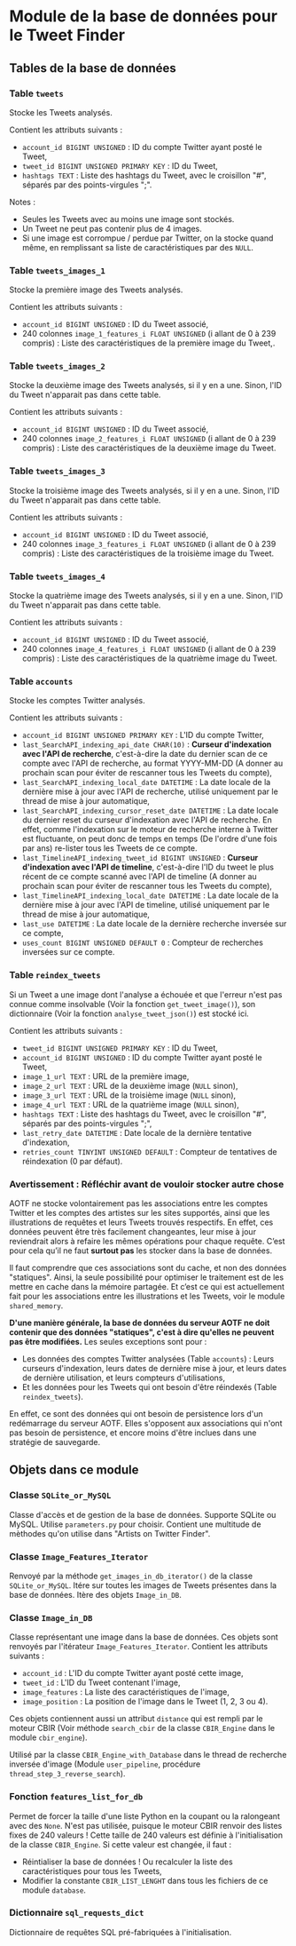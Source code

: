 # Module de la base de données pour le Tweet Finder

## Tables de la base de données

### Table `tweets`

Stocke les Tweets analysés.

Contient les attributs suivants :
* `account_id BIGINT UNSIGNED` : ID du compte Twitter ayant posté le Tweet,
* `tweet_id BIGINT UNSIGNED PRIMARY KEY` : ID du Tweet,
* `hashtags TEXT` : Liste des hashtags du Tweet, avec le croisillon "#", séparés par des points-virgules ";".

Notes :
* Seules les Tweets avec au moins une image sont stockés.
* Un Tweet ne peut pas contenir plus de 4 images.
* Si une image est corrompue / perdue par Twitter, on la stocke quand même, en remplissant sa liste de caractéristiques par des `NULL`.

### Table `tweets_images_1`

Stocke la première image des Tweets analysés.

Contient les attributs suivants :
* `account_id BIGINT UNSIGNED` : ID du Tweet associé,
* 240 colonnes `image_1_features_i FLOAT UNSIGNED` (i allant de 0 à 239 compris) : Liste des caractéristiques de la première image du Tweet,.

### Table `tweets_images_2`

Stocke la deuxième image des Tweets analysés, si il y en a une. Sinon, l'ID du Tweet n'apparait pas dans cette table.

Contient les attributs suivants :
* `account_id BIGINT UNSIGNED` : ID du Tweet associé,
* 240 colonnes `image_2_features_i FLOAT UNSIGNED` (i allant de 0 à 239 compris) : Liste des caractéristiques de la deuxième image du Tweet.

### Table `tweets_images_3`

Stocke la troisième image des Tweets analysés, si il y en a une. Sinon, l'ID du Tweet n'apparait pas dans cette table.

Contient les attributs suivants :
* `account_id BIGINT UNSIGNED` : ID du Tweet associé,
* 240 colonnes `image_3_features_i FLOAT UNSIGNED` (i allant de 0 à 239 compris) : Liste des caractéristiques de la troisième image du Tweet.

### Table `tweets_images_4`

Stocke la quatrième image des Tweets analysés, si il y en a une. Sinon, l'ID du Tweet n'apparait pas dans cette table.

Contient les attributs suivants :
* `account_id BIGINT UNSIGNED` : ID du Tweet associé,
* 240 colonnes `image_4_features_i FLOAT UNSIGNED` (i allant de 0 à 239 compris) : Liste des caractéristiques de la quatrième image du Tweet.

### Table `accounts`

Stocke les comptes Twitter analysés.

Contient les attributs suivants :
* `account_id BIGINT UNSIGNED PRIMARY KEY` : L'ID du compte Twitter,
* `last_SearchAPI_indexing_api_date CHAR(10)` : **Curseur d'indexation avec l'API de recherche**, c'est-à-dire la date du dernier scan de ce compte avec l'API de recherche, au format YYYY-MM-DD (A donner au prochain scan pour éviter de rescanner tous les Tweets du compte),
* `last_SearchAPI_indexing_local_date DATETIME` : La date locale de la dernière mise à jour avec l'API de recherche, utilisé uniquement par le thread de mise à jour automatique,
* `last_SearchAPI_indexing_cursor_reset_date DATETIME` : La date locale du dernier reset du curseur d'indexation avec l'API de recherche. En effet, comme l'indexation sur le moteur de recherche interne à Twitter est fluctuante, on peut donc de temps en temps (De l'ordre d'une fois par ans) re-lister tous les Tweets de ce compte.
* `last_TimelineAPI_indexing_tweet_id BIGINT UNSIGNED` : **Curseur d'indexation avec l'API de timeline**, c'est-à-dire l'ID du tweet le plus récent de ce compte scanné avec l'API de timeline (A donner au prochain scan pour éviter de rescanner tous les Tweets du compte),
* `last_TimelineAPI_indexing_local_date DATETIME` : La date locale de la dernière mise à jour avec l'API de timeline, utilisé uniquement par le thread de mise à jour automatique,
* `last_use DATETIME` : La date locale de la dernière recherche inversée sur ce compte,
* `uses_count BIGINT UNSIGNED DEFAULT 0` : Compteur de recherches inversées sur ce compte.

### Table `reindex_tweets`

Si un Tweet a une image dont l'analyse a échouée et que l'erreur n'est pas connue comme insolvable (Voir la fonction `get_tweet_image()`), son dictionnaire (Voir la fonction `analyse_tweet_json()`) est stocké ici.

Contient les attributs suivants :
* `tweet_id BIGINT UNSIGNED PRIMARY KEY` : ID du Tweet,
* `account_id BIGINT UNSIGNED` : ID du compte Twitter ayant posté le Tweet,
* `image_1_url TEXT` : URL de la première image,
* `image_2_url TEXT` : URL de la deuxième image (`NULL` sinon),
* `image_3_url TEXT` : URL de la troisième image (`NULL` sinon),
* `image_4_url TEXT` : URL de la quatrième image (`NULL` sinon),
* `hashtags TEXT` : Liste des hashtags du Tweet, avec le croisillon "#", séparés par des points-virgules ";",
* `last_retry_date DATETIME` : Date locale de la dernière tentative d'indexation,
* `retries_count TINYINT UNSIGNED DEFAULT` : Compteur de tentatives de réindexation (0 par défaut).

### Avertissement : Réfléchir avant de vouloir stocker autre chose

AOTF ne stocke volontairement pas les associations entre les comptes Twitter et les comptes des artistes sur les sites supportés, ainsi que les illustrations de requêtes et leurs Tweets trouvés respectifs. En effet, ces données peuvent être très facilement changeantes, leur mise à jour reviendrait alors à refaire les mêmes opérations pour chaque requête. C’est pour cela qu’il ne faut **surtout pas** les stocker dans la base de données.

Il faut comprendre que ces associations sont du cache, et non des données "statiques". Ainsi, la seule possibilité pour optimiser le traitement est de les mettre en cache dans la mémoire partagée. Et c’est ce qui est actuellement fait pour les associations entre les illustrations et les Tweets, voir le module `shared_memory`.

**D'une manière générale, la base de données du serveur AOTF ne doit contenir que des données "statiques", c'est à dire qu'elles ne peuvent pas être modifiées.** Les seules exceptions sont pour :
* Les données des comptes Twitter analysées (Table `accounts`) : Leurs curseurs d'indexation, leurs dates de dernière mise à jour, et leurs dates de dernière utilisation, et leurs compteurs d'utilisations,
* Et les données pour les Tweets qui ont besoin d'être réindexés (Table `reindex_tweets`).

En effet, ce sont des données qui ont besoin de persistence lors d'un redémarrage du serveur AOTF. Elles s'opposent aux associations qui n'ont pas besoin de persistence, et encore moins d'être inclues dans une stratégie de sauvegarde.

## Objets dans ce module

### Classe `SQLite_or_MySQL`

Classe d'accès et de gestion de la base de données. Supporte SQLite ou MySQL. Utilise `parameters.py` pour choisir. Contient une multitude de mèthodes qu'on utilise dans "Artists on Twitter Finder".

### Classe `Image_Features_Iterator`

Renvoyé par la méthode `get_images_in_db_iterator()` de la classe `SQLite_or_MySQL`. Itére sur toutes les images de Tweets présentes dans la base de données. Itère des objets `Image_in_DB`.

### Classe `Image_in_DB`

Classe représentant une image dans la base de données. Ces objets sont renvoyés par l'itérateur `Image_Features_Iterator`. Contient les attributs suivants :
* `account_id` : L'ID du compte Twitter ayant posté cette image,
* `tweet_id` : L'ID du Tweet contenant l'image,
* `image_features` : La liste des caractéristiques de l'image,
* `image_position` : La position de l'image dans le Tweet (1, 2, 3 ou 4).

Ces objets contiennent aussi un attribut `distance` qui est rempli par le moteur CBIR (Voir méthode `search_cbir` de la classe `CBIR_Engine` dans le module `cbir_engine`).

Utilisé par la classe `CBIR_Engine_with_Database` dans le thread de recherche inversée d'image (Module `user_pipeline`, procédure `thread_step_3_reverse_search`).

### Fonction `features_list_for_db`

Permet de forcer la taille d'une liste Python en la coupant ou la ralongeant avec des `None`. N'est pas utilisée, puisque le moteur CBIR renvoir des listes fixes de 240 valeurs ! Cette taille de 240 valeurs est définie à l'initialisation de la classe `CBIR_Engine`.
Si cette valeur est changée, il faut :
* Réintialiser la base de données ! Ou recalculer la liste des caractéristiques pour tous les Tweets,
* Modifier la constante `CBIR_LIST_LENGHT` dans tous les fichiers de ce module `database`.

### Dictionnaire `sql_requests_dict`

Dictionnaire de requêtes SQL pré-fabriquées à l'initialisation.
